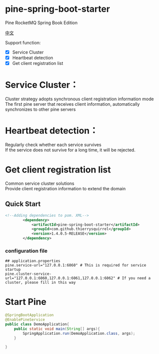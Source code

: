 # pine-spring-boot-starter

Pine RocketMQ Spring Book Edition

[中文](./README_zh_CN.md)

Support function:

- [x] Service Cluster
- [x] Heartbeat detection
- [x] Get client registration list

# Service Cluster：  
 Cluster strategy adopts synchronous client registration information mode  
 The first pine server that receives client information, automatically synchronizes to other pine servers

# Heartbeat detection：  
 Regularly check whether each service survives  
 If the service does not survive for a long time, it will be rejected.  
   
# Get client registration list 
 Common service cluster solutions  
 Provide client registration information to extend the domain  


## Quick Start

```xml
<!--Adding dependencies to pom. XML-->
        <dependency>
            <artifactId>pine-spring-boot-starter</artifactId>
            <groupId>com.github.thierrysquirrel</groupId>
            <version>1.4.0.5-RELEASE</version>
        </dependency>
``` 

 ### configuration file
 
 ```properties
 ## application.properties
pine.service-url="127.0.0.1:6060" # This is required for service startup
pine.cluster-service-url="127.0.0.1:6060,127.0.0.1:6061,127.0.0.1:6062" # If you need a cluster, please fill in this way
 ```
 
 # Start Pine
 ```java
 @SpringBootApplication
 @EnablePineService
 public class DemoApplication{
     public static void main(String[] args){
         SpringApplication.run(DemoApplication.class, args);
     }
    
 }
 ```